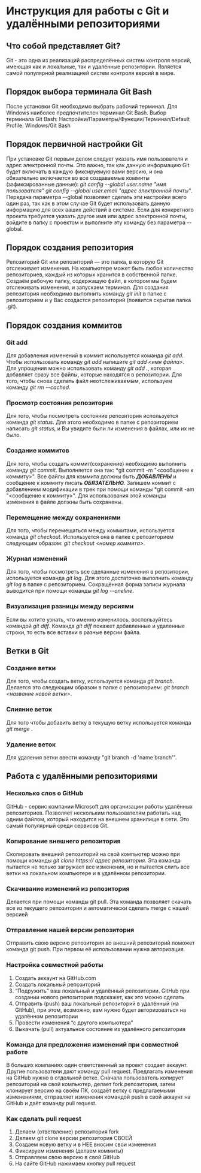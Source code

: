 # Инструкция для работы с Git и удалёнными репозиториями

## Что собой представляет Git?
Git - это одна из реализаций распределённых систем контроля версий, имеющая как и локальные, так и удалённые репозитории. Является самой популярной реализацией систем контроля версий в мире.

## Порядок выбора терминала Git Bash
После установки Git необходимо выбрать рабочий терминал. Для Windows наиболее предпочтителен терминал Git Bash. Выбор терминала Git Bash: Настройки/Параметры/Функции/Терминал/Default Profile: Windows/Git Bash

## Порядок первичной настройки Git
При установке Git первым делом следует указать имя пользователя и адрес электронной почты. Это важно, так как данную информацию Git будет включать 
в каждую фиксируемую вами версию, и она обязательно включается во все создаваемые коммиты (зафиксированные данные):
*git config --global user.name "имя пользователя"*
*git config --global user.email "адрес электронной почты"*.
Передача параметра --global позволяет сделать эти настройки всего один раз, так как в этом случае Git будет использовать данную информацию для всех ваших действий в системе. Если для конкретного проекта требуется указать другое имя 
или адрес электронной почты, войдите в папку с проектом и выполните эту команду 
без параметра --global.

## Порядок создания репозитория
Репозиторий Git или репозиторий — это папка, в которую Git отслеживает изменения. На компьютере может быть любое количество репозиториев, каждый из которых хранится в собственной папке. Создаём рабочую папку, содержащую файл, в котором мы будем отслеживать изменения, и запускаем терминал. Для создания репозитория необходимо выполнить команду *git init*  в папке с репозиторием и у Вас создастся репозиторий (появится скрытая папка .git).

## Порядок создания коммитов

### Git add
Для добавления изменений в коммит используется команда *git add*. Чтобы использовать команду *git add* напишите *git add <имя файла>*. Для упрощения можно использовать команду *git add .*, которая добавляет сразу все файлы, которые находятся в репозитории. Для того, чтобы снова сделать файл неотслеживаемым, используем команду *git rm --cached*.

### Просмотр состояния репозитория
Для того, чтобы посмотреть состояние репозитория используется команда *git status*. Для этого необходимо в папке с репозиторием написать *git status*, и Вы увидите были ли изменения в файлах, или их не было.

### Создание коммитов
Для того, чтобы создать коммит(сохранение) необходимо выполнить команду *git commit*. Выполняется она так: *git commit -m "<сообщение к коммиту>". Все файлы для коммита должны быть ***ДОБАВЛЕНЫ*** и сообщение к коммиту писать ***ОБЯЗАТЕЛЬНО***. Запишем коммит с добавлением модификации в трек при помощи команды *git commit -am "<сообщение к коммиту>". Для использования этой команды изменения в файле должны быть сохранены.

### Перемещение между сохранениями
Для того, чтобы перемещаться между коммитами, используется команда *git checkout*. Используется она в папке с репозиторием следующим образом: *git checkout <номер коммита>*.

### Журнал изменений
Для того, чтобы посмотреть все сделанные изменения в репозитории, используется команда *git log*. Для этого достаточно выполнить команду *git log* в папке с репозиторием. Сокращённая форма записи журнала выводится при помощи команды *git log --oneline*. 

### Визуализация разницы между версиями
Если вы хотите узнать, что именно изменилось, воспользуйтесь командой *git diff*. Команда *git diff* покажет добавленные и удаленные строки, то есть все вставки в разные версии файла.

## Ветки в Git

### Создание ветки

Для того, чтобы создать ветку, используется команда *git branch*. Делается это следующим образом в папке с репозиторием: *git branch <название новой ветки>*.

### Слияние веток

Для того чтобы добавить ветку в текущую ветку используется команда *git merge <name branch>*.

### Удаление веток
Для удаления ветки ввести команду "git branch -d 'name branch'".

## Работа с удалёнными репозиториями

### Несколько слов о GitHub
GitHub - сервис компании Microsoft для организации работы удалённых репозиториев. Позволяет нескольким пользователям работать над одним файлом, который находится на внешнем хранилище в сети. Это самый популярный среди сервисов Git.

### Копирование внешнего репозитория
Скопировать внешний репозиторий на свой компьютер можно при помощи команды *git clone https:// адрес репозитория*. Эта команда пытается не только загружает все изменения, но и пытается слить все ветки на локальном компьютере и в удалённом репозитории.

### Скачивание изменений из репозитория
Делается при помощи команды git pull. Эта команда позволяет скачать все из текущего репозитория и автоматически сделать merge с нашей версией

### Отправление нашей версии репозитория
Отправить свою версию репозитория во внешний репозиторий поможет команда git push. При первом её использовании нужна авторизация.

### Настройка совместной работы
1. Создать аккаунт на GitHub.com
2. Создать локальный репозиторий
3. “Подружить” ваш локальный и удалённый репозитории. 
GitHub при создании нового репозитория подскажет, как это можно сделать
4. Отправить (push) ваш локальный репозиторий в удалённый (на GitHub), при этом, возможно, вам нужно будет авторизоваться на удалённом репозитории
5. Провести изменения “с другого компьютера”
6. Выкачать (pull) актуальное состояние из удалённого репозитория

### Команда для предложения изменений при совместной работе
В больших компаниях один ответственный за проект создает аккаунт. Другие пользователи дают команду pull request. Предлагать изменения на GitHub нужно в отдельной ветке. Сначала пользователь копирует репозиторий на свой компьютер, делает fork репозитория, затем клонирует версию на своём ПК, создаёт ветку с предлагаемыми изменениями, отправляет 
изменения командой push в свой аккаунт на GitHub и даёт команду pull request.

### Как сделать pull request
1. Делаем   (ответвление) репозитория fork
2. Делаем git clone   версии репозитория СВОЕЙ
3. Создаем новую ветку и в НЕЕ вносим свои изменения
4. Фиксируем изменения (делаем коммиты)
5. Отправляем свою версию в свой GitHub
6. На сайте GitHub нажимаем кнопку pull request
